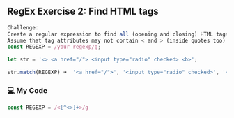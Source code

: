 ## RegEx Exercise 2: Find HTML tags
```js
Challenge:
Create a regular expression to find all (opening and closing) HTML tags with their attributes
Assume that tag attributes may not contain < and > (inside quotes too)
const REGEXP = /your regexp/g;

let str = '<> <a href="/"> <input type="radio" checked> <b>';

str.match(REGEXP) ➞  '<a href="/">', '<input type="radio" checked>', '<b>'
```
### :computer: My Code
```js
const REGEXP = /<[^<>]+>/g
```
